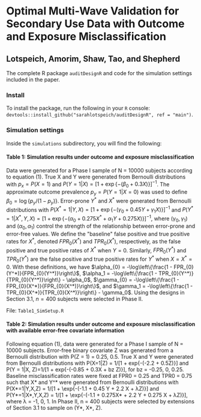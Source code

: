 # Optimal Multi-Wave Validation for Secondary Use Data with Outcome and Exposure Misclassification
## Lotspeich, Amorim, Shaw, Tao, and Shepherd
The complete R package `auditDesignR` and code for the simulation settings included in the paper. 

### Install
To install the package, run the following in your `R` console: `devtools::install_github("sarahlotspeich/auditDesignR", ref = "main")`.

### Simulation settings 
Inside the `simulations` subdirectory, you will find the following: 

#### Table 1: Simulation results under outcome and exposure misclassification

Data were generated for a Phase I sample of N = 10000 subjects according to equation (1). True X and Y were generated from Bernoulli distributions with $p_{x} = P(X=1)$ and $P(Y=1|X) = [1 + \exp\{-(\beta_0 + 0.3 X)\}]^{-1}$. The approximate outcome prevalence $p_{y} = P(Y=1|X=0)$ was used to define $\beta_0 = \log\{p_{y} / (1 - p_{y})\}$. Error-prone $Y^*$ and $X^*$ were generated from Bernoulli distributions with $P(X^*=1|Y,X) = [1 + \exp\{-(\gamma_0 + 0.45 Y + \gamma_1 X )\}]^{-1}$ and $P(Y^*=1|X^*,Y,X) = [1 + \exp\{-(\alpha_0 + 0.275X^* + \alpha_1 Y + 0.275 X)\}]^{-1}$, where $(\gamma_0, \gamma_1)$ and $(\alpha_0, \alpha_1)$ control the strength of the relationship between error-prone and error-free values. We define the "baseline" false positive and true positive rates for $X^*$, denoted $FPR_{0}(X^*)$ and $TPR_{0}(X^*)$, respectively, as the false positive and true positive rates of $X^*$ when $Y=0$. Similarly, $FPR_{0}(Y^*)$ and $TPR_{0}(Y^*)$ are the false positive and true positive rates for $Y^*$ when $X=X^*=0$.  With these definitions, we have $\alpha_{0} = -\log\left\{\frac{1 - FPR_{0}(Y^*)}{FPR_{0}(Y^*)}\right\}$, $\alpha_1 =  -\log\left\{\frac{1 - TPR_{0}(Y^*)}{TPR_{0}(Y^*)}\right\} - \alpha_0$, $\gamma_{0} = -\log\left\{\frac{1 - FPR_{0}(X^*)}{FPR_{0}(X^*)}\right\}$, and $\gamma_1 = -\log\left\{\frac{1 - TPR_{0}(X^*)}{TPR_{0}(X^*)}\right\} - \gamma_0$. Using the designs in Section 3.1, $n = 400$ subjects were selected in Phase II. 

File: `Table1_SimSetup.R`

#### Table 2: Simulation results under outcome and exposure misclassification with available error-free covariate information

Following equation (1), data were generated for a Phase I sample of N = 10000 subjects. Error-free binary covariate Z was generated from a Bernoulli distribution with P(Z = 1) = 0.25, 0.5. True X and Y were generated from Bernoulli distributions with P(X=1|Z) = 1/[1 + exp{-(-2.2 + 0.5Z)}] and P(Y = 1|X, Z)=1/[1 + exp{-(-0.85 + 0.3X + bz Z)}], for bz = -0.25, 0, 0.25. Baseline misclassification rates were fixed at FPR0 = 0.25 and TPR0 = 0.75 such that X* and Y^* were generated from Bernoulli distributions with P(X*=1|Y,X,Z) = 1/[1 + \exp\{-(-1.1 + 0.45 Y + 2.2 X + λZ)\}] and P(Y*=1|X*,Y,X,Z) = 1/[1 + \exp\{-(-1.1 + 0.275X* + 2.2 Y + 0.275 X + λZ)\}], where λ = -1, 0, 1. In Phase II, n = 400 subjects were selected by extensions of Section 3.1 to sample on (Y*, X*, Z).
